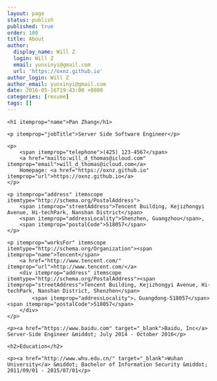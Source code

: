 ```yaml
---
layout: page
status: publish
published: true
order: 100
title: About
author:
  display_name: Will Z
  login: Will Z
  email: yunxinyi@gmail.com
  url: 'https://oxnz.github.io'
author_login: Will Z
author_email: yunxinyi@gmail.com
date: 2016-05-16T19:43:00 +0800
categories: [resume]
tags: []
---
```


<link href="https://fonts.googleapis.com/css?family=Merriweather" rel="stylesheet">

<style type="text/css">
article.postx {
	font-family: Merriweather, Georgia, serif;
	text-transform: uppercase;
	letter-spacing: 2.5px;
	font-weight: 900;
}
</style>


<div itemscope itemtype="http://schema.org/Person">

    <h1 itemprop="name">Pan Zhang</h1>

    <p itemprop="jobTitle">Server Side Software Engineer</p>

    <p>
        <span itemprop="telephone">(425) 123-4567</span>   
        <a href="mailto:will_d_thomas@icloud.com" itemprop="email">will_d_thomas@icloud.com</a>
        Homepage: <a href="https://oxnz.github.io" itemprop="url">https://oxnz.github.io</a>    
    </p>

    <p itemprop="address" itemscope itemtype="http://schema.org/PostalAddress">
        <span itemprop="streetAddress">Tencent Building, Kejizhongyi Avenue, Hi-techPark, Nanshan District</span>     
        <span itemprop="addressLocality">Shenzhen, Guangzhou</span>,
        <span itemprop="postalCode">518057</span>   
    </p>

    <p itemprop="worksFor" itemscope itemtype="http://schema.org/Organization"><span itemprop="name">Tencent</span>
        <a href="http://www.tencent.com/" itemprop="url">http://www.tencent.com/</a>
        <div itemprop="address" itemscope itemtype="http://schema.org/PostalAddress"><span itemprop="streetAddress">Tencent Building, Kejizhongyi Avenue, Hi-techPark, Nanshan District, Shenzhen</span>
            <span itemprop="addressLocality">，Guangdong-518057</span><span itemprop="postalCode">518057</span>
        </div>
    </p>

    <p><a href="https://www.baidu.com" target="_blank">Baidu, Inc</a> Server-Side Engineer &middot; July 2014 - October 2016</p>

    <h2>Education</h2>

    <p><a href="http://www.whu.edu.cn/" target="_blank">Wuhan University</a> &middot; Bachelor of Information Security &middot; 2011/09/01 - 2015/07/01</p>

</div>

<!--
<div class="LI-profile-badge"  data-version="v1" data-size="large" data-locale="en_US" data-type="vertical" data-theme="light" data-vanity="will-d-thomas"><a class="LI-simple-link" href='https://cn.linkedin.com/in/will-d-thomas?trk=profile-badge'>Pan Zhang</a></div>
<script type="text/javascript" src="https://platform.linkedin.com/badges/js/profile.js" async defer></script>
-->
